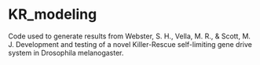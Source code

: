 # KR_modeling
Code used to generate results from Webster, S. H., Vella, M. R., &amp; Scott, M. J. Development and testing of a novel Killer-Rescue self-limiting gene drive system in Drosophila melanogaster.
